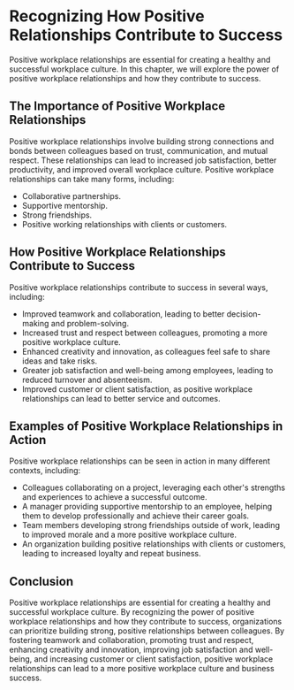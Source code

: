 Recognizing How Positive Relationships Contribute to Success
====================================================================================================================================

Positive workplace relationships are essential for creating a healthy and successful workplace culture. In this chapter, we will explore the power of positive workplace relationships and how they contribute to success.

The Importance of Positive Workplace Relationships
--------------------------------------------------

Positive workplace relationships involve building strong connections and bonds between colleagues based on trust, communication, and mutual respect. These relationships can lead to increased job satisfaction, better productivity, and improved overall workplace culture. Positive workplace relationships can take many forms, including:

* Collaborative partnerships.
* Supportive mentorship.
* Strong friendships.
* Positive working relationships with clients or customers.

How Positive Workplace Relationships Contribute to Success
----------------------------------------------------------

Positive workplace relationships contribute to success in several ways, including:

* Improved teamwork and collaboration, leading to better decision-making and problem-solving.
* Increased trust and respect between colleagues, promoting a more positive workplace culture.
* Enhanced creativity and innovation, as colleagues feel safe to share ideas and take risks.
* Greater job satisfaction and well-being among employees, leading to reduced turnover and absenteeism.
* Improved customer or client satisfaction, as positive workplace relationships can lead to better service and outcomes.

Examples of Positive Workplace Relationships in Action
------------------------------------------------------

Positive workplace relationships can be seen in action in many different contexts, including:

* Colleagues collaborating on a project, leveraging each other's strengths and experiences to achieve a successful outcome.
* A manager providing supportive mentorship to an employee, helping them to develop professionally and achieve their career goals.
* Team members developing strong friendships outside of work, leading to improved morale and a more positive workplace culture.
* An organization building positive relationships with clients or customers, leading to increased loyalty and repeat business.

Conclusion
----------

Positive workplace relationships are essential for creating a healthy and successful workplace culture. By recognizing the power of positive workplace relationships and how they contribute to success, organizations can prioritize building strong, positive relationships between colleagues. By fostering teamwork and collaboration, promoting trust and respect, enhancing creativity and innovation, improving job satisfaction and well-being, and increasing customer or client satisfaction, positive workplace relationships can lead to a more positive workplace culture and business success.
